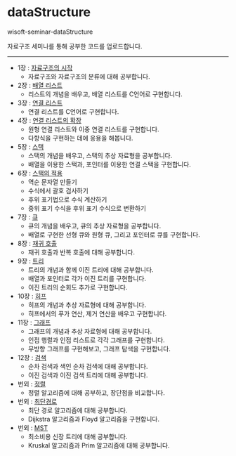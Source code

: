 # dataStructure
wisoft-seminar-dataStructure

자료구조 세미나를 통해 공부한 코드를 업로드합니다.

---

- 1장 : [자료구조의 시작](https://leedongyeop.notion.site/1-6735a25aa49b47cf8c62e9e07d4fbd69)
    - 자료구조와 자료구조의 분류에 대해 공부합니다.
- 2장 : [배열 리스트](https://leedongyeop.notion.site/2-61c6bd7f48b84c108ef82f1f42bd9811)
    - 리스트의 개념을 배우고, 배열 리스트를 C언어로 구현합니다.
- 3장 : [연결 리스트](https://leedongyeop.notion.site/3-fc31a55033e341b9baf4f34b691f08a4)
    - 연결 리스트를 C언어로 구현합니다.
- 4장 : [연결 리스트의 확장](https://leedongyeop.notion.site/4-0d9f159f43604265a0e85148dc52051f)
    - 원형 연결 리스트와 이중 연결 리스트를 구현합니다.
    - 다항식을 구현하는 데에 응용을 해봅니다.
- 5장 : [스택](https://leedongyeop.notion.site/5-f27a7b5f74fc4c00b0ac8aa7718f40f9)
    - 스택의 개념을 배우고, 스택의 추상 자료형을 공부합니다.
    - 배열을 이용한 스택과, 포인터를 이용한 연결 스택을 구현합니다.
- 6장 : [스택의 적용](https://leedongyeop.notion.site/6-bbd9935ad4b4484f97037632e7b044c9)
    - 역순 문자열 만들기
    - 수식에서 괄호 검사하기
    - 후위 표기법으로 수식 계산하기
    - 중위 표기 수식을 후위 표기 수식으로 변환하기
- 7장 : [큐](https://leedongyeop.notion.site/7-86959aebb06c469e8a42f3b6592a5f33)
    - 큐의 개념을 배우고, 큐의 추상 자료형을 공부합니다.
    - 배열로 구현한 선형 큐와 원형 큐, 그리고 포인터로 큐를 구현합니다.
- 8장 : [재귀 호출](https://leedongyeop.notion.site/8-d0b9dd0d0f3e4dffb8b5f6919aba5e2e)
    - 재귀 호출과 반복 호출에 대해 공부합니다.
- 9장 : [트리](https://leedongyeop.notion.site/9-f47eb335418847fe90d1c06692466e33)
    - 트리의 개념과 함께 이진 트리에 대해 공부합니다.
    - 배열과 포인터로 각가 이진 트리를 구현합니다.
    - 이진 트리의 순회도 추가로 구현합니다.
- 10장 : [히프](https://leedongyeop.notion.site/10-3004e5107f0446879924accdf2a47dd5)
    - 히프의 개념과 추상 자료형에 대해 공부합니다.
    - 히프에서의 푸가 연산, 제거 연산을 배우고 구현합니다.
- 11장 : [그래프](https://leedongyeop.notion.site/11-57c586d94b3b4610a8dbd4e824843e86)
    - 그래프의 개념과 추상 자료형에 대해 공부합니다.
    - 인접 행렬과 인접 리스트로 각각 그래프를 구현합니다.
    - 무방향 그래프를 구현해보고, 그래프 탐색을 구현합니다.
- 12장 : [검색](https://leedongyeop.notion.site/12-3fab90a5486a40b685573a491b4a19b5)
    - 순차 검색과 색인 순차 검색에 대해 공부합니다.
    - 이진 검색과 이진 검색 트리에 대해 공부합니다.
- 번외 : [정렬](https://leedongyeop.notion.site/96dd40e0150846a798ced43928b838f5)
    - 정렬 알고리즘에 대해 공부하고, 장단점을 비교합니다.
- 번외 : [최단경로](https://leedongyeop.notion.site/ad62852b733e442bba5655237198d5d2)
    - 최단 경로 알고리즘에 대해 공부합니다.
    - Dijkstra 알고리즘과 Floyd 알고리즘을 구현합니다.
- 번외 : [MST](https://leedongyeop.notion.site/MST-52e0a98426b1415684a55285e5616102)
    - 최소비용 신장 트리에 대해 공부합니다.
    - Kruskal 알고리즘과 Prim 알고리즘에 대해 공부합니다.
